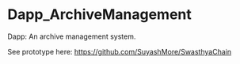 # Dapp_ArchiveManagement

Dapp: An archive management system.

See prototype here: https://github.com/SuyashMore/SwasthyaChain
